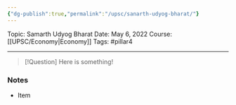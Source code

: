 ```yaml
---
{"dg-publish":true,"permalink":"/upsc/sanarth-udyog-bharat/"}
---
```


Topic: Samarth Udyog Bharat
Date: May 6, 2022
Course: [[UPSC/Economy\|Economy]]
Tags: #pillar4 

---

> [!Question]
> Here is something! 


### Notes
- Item



